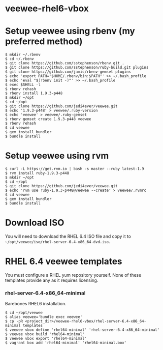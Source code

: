 veewee-rhel6-vbox
=================

# Setup veewee using rbenv (my preferred method)
```
$ mkdir ~/.rbenv
$ cd ~/.rbenv
$ git clone https://github.com/sstephenson/rbenv.git .
$ git clone https://github.com/sstephenson/ruby-build.git plugins
$ git clone https://github.com/jamis/rbenv-gemset plugins
$ echo 'export PATH="$HOME/.rbenv/bin:$PATH"' >> ~/.bash_profile
$ echo 'eval "$(rbenv init -)"' >> ~/.bash_profile
$ exec $SHELL -l
$ rbenv rehash
$ rbenv install 1.9.3-p448
$ mkdir ~/opt
$ cd ~/opt
$ git clone https://github.com/jedi4ever/veewee.git
$ echo '1.9.3-p448' > veewee/.ruby-version
$ echo 'veewee' > veewee/.ruby-gemset
$ rbenv gemset create 1.9.3-p448 veewee
$ rbenv rehash
$ cd veewee
$ gem install bundler
$ bundle install
```

# Setup veewee using rvm
```
$ curl -L https://get.rvm.io | bash -s master --ruby latest-1.9
$ rvm install ruby-1.9.3-p448
$ mkdir ~/opt
$ cd ~/opt
$ git clone https://github.com/jedi4ever/veewee.git
$ echo 'rvm use ruby-1.9.3-p448@veewee --create' > veewee/.rvmrc
$ cd veewee
$ gem install bundler
$ bundle install
```

# Download ISO
You will need to download the RHEL 6.4 ISO file and copy it to `~/opt/veewee/iso/rhel-server-6.4-x86_64-dvd.iso`.

# RHEL 6.4 veewee templates
You must configure a RHEL yum repository yourself. None of these templates provide any as it requires licensing.

### rhel-server-6.4-x86_64-minimal
Barebones RHEL6 installation.
```
$ cd ~/opt/veewee
$ alias veewee='bundle exec veewee'
$ cp -pR <project_dir>/veewee-rhel6-vbox/rhel-server-6.4-x86_64-minimal templates
$ veewee vbox define 'rhel64-minimal' 'rhel-server-6.4-x86_64-minimal'
$ veewee vbox build 'rhel64-minimal'
$ veewee vbox export 'rhel64-minimal'
$ vagrant box add 'rhel64-minimal' 'rhel64-minimal.box'
```
